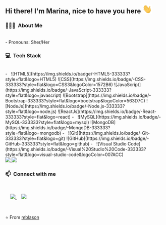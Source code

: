 ## Hi there! I'm Marina, nice to have you here <img src="https://raw.githubusercontent.com/parth-27/parth-27/master/Hi.gif" width="30px">

<h3> 👨🏻‍💻 &nbsp;About Me </h3>
<br/>
- Pronouns: Sher/Her

<!--
- 🔭 I’m currently working on ...
- 🌱 I’m currently learning ...
- 👯 I’m looking to collaborate on ...
- ⚡ Fun fact: ...
-->

<h3> 💻 &nbsp;Tech Stack</h3>
<br/>
- &nbsp;
  ![HTML5](https://img.shields.io/badge/-HTML5-333333?style=flat&logo=HTML5)
  ![CSS](https://img.shields.io/badge/-CSS-333333?style=flat&logo=CSS3&logoColor=1572B6)
  ![JavaScript](https://img.shields.io/badge/-JavaScript-333333?style=flat&logo=javascript)
  ![Bootstrap](https://img.shields.io/badge/-Bootstrap-333333?style=flat&logo=bootstrap&logoColor=563D7C)
  ![NodeJs](https://img.shields.io/badge/-Node.js-333333?style=flat&logo=node.js)
  ![ReactJs](https://img.shields.io/badge/-React-333333?style=flat&logo=react)
- &nbsp;
  ![MySQL](https://img.shields.io/badge/-MySQL-333333?style=flat&logo=mysql)
  ![MongoDB](https://img.shields.io/badge/-MongoDB-333333?style=flat&logo=mongodb)
- &nbsp;
  ![Git](https://img.shields.io/badge/-Git-333333?style=flat&logo=git)
  ![GitHub](https://img.shields.io/badge/-GitHub-333333?style=flat&logo=github)
- &nbsp;
  ![Visual Studio Code](https://img.shields.io/badge/-Visual%20Studio%20Code-333333?style=flat&logo=visual-studio-code&logoColor=007ACC)
<br/>

<a href="https://github.com/mblason">
  <img height="180em" src="https://github-readme-stats.vercel.app/api?username=mblason&theme=buefy&show_icons=true" />
  <img height="180em" src="https://github-readme-stats.vercel.app/api/top-langs/?username=mblason&theme=buefy&layout=compact" />
</a>
<br/>

<h3> 📫 &nbsp;Connect with me </h3>
<br/>
<p>
   &nbsp;
   &nbsp;
  <a href="https://www.linkedin.com/in/marina-blason-graviz/">
    <img src="https://img.shields.io/badge/LinkedIn-%230077B5.svg?&style=flat-square&logo=linkedin&logoColor=white">
  </a>
   &nbsp;
   &nbsp;  
  <a href="https://github.com/mblason">
    <img src="https://img.shields.io/badge/Github-%230A0A0A.svg?&style=flat-square&logo=Github&logoColor=white">  
  </a>
</p>
<br/>

⭐️ From [mblason](https://github.com/mblason)
